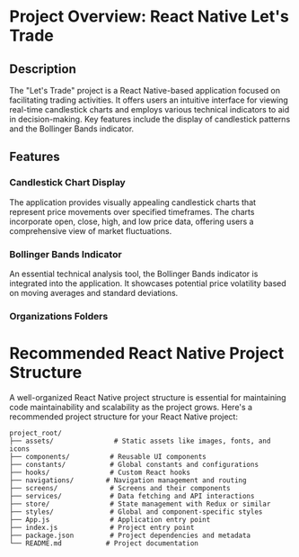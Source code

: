 # Project Overview: React Native Let's Trade

## Description
The "Let's Trade" project is a React Native-based application focused on facilitating trading activities. It offers users an intuitive interface for viewing real-time candlestick charts and employs various technical indicators to aid in decision-making. Key features include the display of candlestick patterns and the Bollinger Bands indicator.

## Features

### Candlestick Chart Display
The application provides visually appealing candlestick charts that represent price movements over specified timeframes. The charts incorporate open, close, high, and low price data, offering users a comprehensive view of market fluctuations.

### Bollinger Bands Indicator
An essential technical analysis tool, the Bollinger Bands indicator is integrated into the application. It showcases potential price volatility based on moving averages and standard deviations.


### Organizations Folders

# Recommended React Native Project Structure

A well-organized React Native project structure is essential for maintaining code maintainability and scalability as the project grows. Here's a recommended project structure for your React Native project:

```
project_root/
├── assets/               # Static assets like images, fonts, and icons
├── components/          # Reusable UI components
├── constants/           # Global constants and configurations
├── hooks/               # Custom React hooks
├── navigations/        # Navigation management and routing
├── screens/             # Screens and their components
├── services/            # Data fetching and API interactions
├── store/               # State management with Redux or similar
├── styles/              # Global and component-specific styles
├── App.js               # Application entry point
├── index.js             # Project entry point
├── package.json         # Project dependencies and metadata
└── README.md           # Project documentation
```
